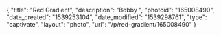 {
    "title": "Red Gradient",
    "description": "Bobby ",
    "photoid": "165008490",
    "date_created": "1539253104",
    "date_modified": "1539298761",
    "type": "captivate",
    "layout": "photo",
    "url": "\/p\/red-gradient\/165008490"
}